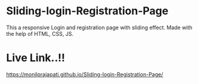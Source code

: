 # Sliding-login-Registration-Page
This a responsive Login and registration page with sliding effect. Made with the help of HTML, CSS, JS.

# Live Link..!!
https://monilprajapati.github.io/Sliding-login-Registration-Page/
